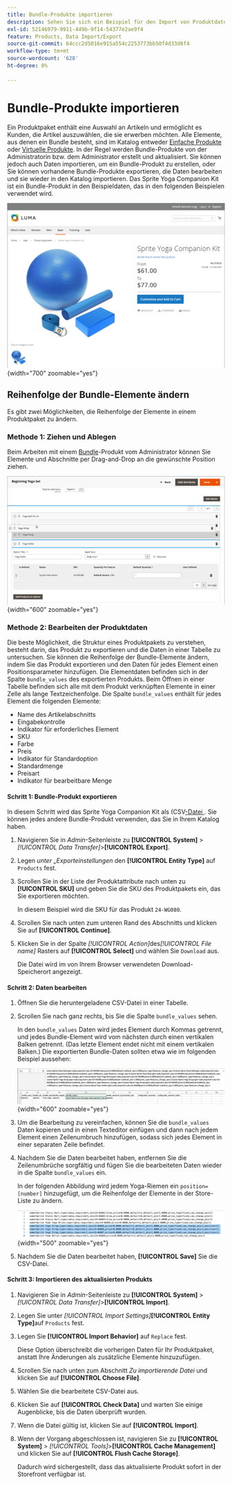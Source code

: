 ```yaml
---
title: Bundle-Produkte importieren
description: Sehen Sie sich ein Beispiel für den Import von Produktdaten für ein Produkt-Bundle an.
exl-id: 52146979-9911-449b-9f14-54377e2ae9f4
feature: Products, Data Import/Export
source-git-commit: 64ccc2d5016e915a554c2253773bb50f4d33d6f4
workflow-type: tm+mt
source-wordcount: '628'
ht-degree: 0%

---
```


# Bundle-Produkte importieren

Ein Produktpaket enthält eine Auswahl an Artikeln und ermöglicht es Kunden, die Artikel auszuwählen, die sie erwerben möchten. Alle Elemente, aus denen ein Bundle besteht, sind im Katalog entweder [Einfache Produkte](../catalog/product-create-simple.md) oder [Virtuelle Produkte](../catalog/product-create-virtual.md). In der Regel werden Bundle-Produkte von der Administratorin bzw. dem Administrator erstellt und aktualisiert. Sie können jedoch auch Daten importieren, um ein Bundle-Produkt zu erstellen, oder Sie können vorhandene Bundle-Produkte exportieren, die Daten bearbeiten und sie wieder in den Katalog importieren. Das Sprite Yoga Companion Kit ist ein Bundle-Produkt in den Beispieldaten, das in den folgenden Beispielen verwendet wird.

![Bundle-Produkt](../catalog/assets/product-bundle.png){width="700" zoomable="yes"}

## Reihenfolge der Bundle-Elemente ändern

Es gibt zwei Möglichkeiten, die Reihenfolge der Elemente in einem Produktpaket zu ändern.

### Methode 1: Ziehen und Ablegen

Beim Arbeiten mit einem [Bundle](../catalog/product-create-bundle.md)-Produkt vom Administrator können Sie Elemente und Abschnitte per Drag-and-Drop an die gewünschte Position ziehen.

![Bundle-Elemente](../catalog/assets/product-bundle-items-move.png){width="600" zoomable="yes"}

### Methode 2: Bearbeiten der Produktdaten

Die beste Möglichkeit, die Struktur eines Produktpakets zu verstehen, besteht darin, das Produkt zu exportieren und die Daten in einer Tabelle zu untersuchen. Sie können die Reihenfolge der Bundle-Elemente ändern, indem Sie das Produkt exportieren und den Daten für jedes Element einen Positionsparameter hinzufügen. Die Elementdaten befinden sich in der Spalte `bundle_values` des exportierten Produkts. Beim Öffnen in einer Tabelle befinden sich alle mit dem Produkt verknüpften Elemente in einer Zelle als lange Textzeichenfolge. Die Spalte `bundle_values` enthält für jedes Element die folgenden Elemente:

- Name des Artikelabschnitts
- Eingabekontrolle
- Indikator für erforderliches Element
- SKU
- Farbe
- Preis
- Indikator für Standardoption
- Standardmenge
- Preisart
- Indikator für bearbeitbare Menge

#### Schritt 1: Bundle-Produkt exportieren

In diesem Schritt wird das Sprite Yoga Companion Kit als (CSV[-Datei ](data-csv.md). Sie können jedes andere Bundle-Produkt verwenden, das Sie in Ihrem Katalog haben.

1. Navigieren Sie in _Admin_-Seitenleiste zu **[!UICONTROL System]** > _[!UICONTROL Data Transfer]_>**[!UICONTROL Export]**.

1. Legen _unter „Exporteinstellungen_ den **[!UICONTROL Entity Type]** auf `Products` fest.

1. Scrollen Sie in der Liste der Produktattribute nach unten zu **[!UICONTROL SKU]** und geben Sie die SKU des Produktpakets ein, das Sie exportieren möchten.

   In diesem Beispiel wird die SKU für das Produkt `24-WG080`.

1. Scrollen Sie nach unten zum unteren Rand des Abschnitts und klicken Sie auf **[!UICONTROL Continue]**.

1. Klicken Sie in der Spalte _[!UICONTROL Action]_&#x200B;des&#x200B;_[!UICONTROL File name]_ Rasters auf **[!UICONTROL Select]** und wählen Sie `Download` aus.

   Die Datei wird im von Ihrem Browser verwendeten Download-Speicherort angezeigt.

#### Schritt 2: Daten bearbeiten

1. Öffnen Sie die heruntergeladene CSV-Datei in einer Tabelle.

1. Scrollen Sie nach ganz rechts, bis Sie die Spalte `bundle_values` sehen.

   In den `bundle_values` Daten wird jedes Element durch Kommas getrennt, und jedes Bundle-Element wird vom nächsten durch einen vertikalen Balken getrennt. (Das letzte Element endet nicht mit einem vertikalen Balken.) Die exportierten Bundle-Daten sollten etwa wie im folgenden Beispiel aussehen:

   ![Paketwerte](./assets/product-bundle-values-export-data.png){width="600" zoomable="yes"}

1. Um die Bearbeitung zu vereinfachen, können Sie die `bundle_values` Daten kopieren und in einen Texteditor einfügen und dann nach jedem Element einen Zeilenumbruch hinzufügen, sodass sich jedes Element in einer separaten Zeile befindet.

1. Nachdem Sie die Daten bearbeitet haben, entfernen Sie die Zeilenumbrüche sorgfältig und fügen Sie die bearbeiteten Daten wieder in die Spalte `bundle_values` ein.

   In der folgenden Abbildung wird jedem Yoga-Riemen ein `position=[number]` hinzugefügt, um die Reihenfolge der Elemente in der Store-Liste zu ändern.

   ![Positionsparameter](./assets/product-bundle-values-position-parameter.png){width="500" zoomable="yes"}

1. Nachdem Sie die Daten bearbeitet haben, **[!UICONTROL Save]** Sie die CSV-Datei.

#### Schritt 3: Importieren des aktualisierten Produkts

1. Navigieren Sie in _Admin_-Seitenleiste zu **[!UICONTROL System]** > _[!UICONTROL Data Transfer]_>**[!UICONTROL Import]**.

1. Legen Sie unter _[!UICONTROL Import Settings]_&#x200B;**[!UICONTROL Entity Type]**&#x200B;auf `Products` fest.

1. Legen Sie **[!UICONTROL Import Behavior]** auf `Replace` fest.

   Diese Option überschreibt die vorherigen Daten für Ihr Produktpaket, anstatt Ihre Änderungen als zusätzliche Elemente hinzuzufügen.

1. Scrollen Sie nach unten zum Abschnitt _Zu importierende Datei_ und klicken Sie auf **[!UICONTROL Choose File]**.

1. Wählen Sie die bearbeitete CSV-Datei aus.

1. Klicken Sie auf **[!UICONTROL Check Data]** und warten Sie einige Augenblicke, bis die Daten überprüft wurden.

1. Wenn die Datei gültig ist, klicken Sie auf **[!UICONTROL Import]**.

1. Wenn der Vorgang abgeschlossen ist, navigieren Sie zu **[!UICONTROL System]** > _[!UICONTROL Tools]_>**[!UICONTROL Cache Management]**&#x200B;und klicken Sie auf **[!UICONTROL Flush Cache Storage]**.

   Dadurch wird sichergestellt, dass das aktualisierte Produkt sofort in der Storefront verfügbar ist.
